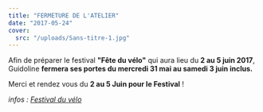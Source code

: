 ```yaml
---
title: "FERMETURE DE L'ATELIER"
date: "2017-05-24"
cover:
  src: "/uploads/Sans-titre-1.jpg"
---
```


Afin de préparer le festival **"Fête du vélo"** qui aura lieu du **2 au 5 juin 2017**, Guidoline **fermera ses portes du mercredi 31 mai au samedi 3 juin inclus.**

Merci et rendez vous du **2 au 5 Juin pour le Festival** !

_infos : [Festival du vélo](https://www.facebook.com/events/1716345445329966/)_
